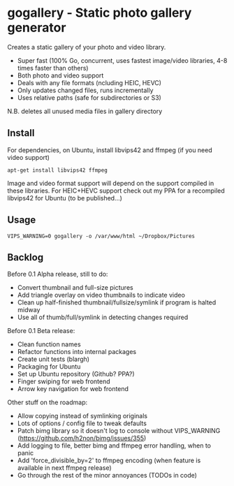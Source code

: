 # gogallery - Static photo gallery generator

Creates a static gallery of your photo and video library.

- Super fast (100% Go, concurrent, uses fastest image/video libraries, 4-8 times faster than others)
- Both photo and video support
- Deals with any file formats (ncluding HEIC, HEVC)
- Only updates changed files, runs incrementally
- Uses relative paths (safe for subdirectories or S3)

N.B. deletes all unused media files in gallery directory

## Install

For dependencies, on Ubuntu, install libvips42 and ffmpeg (if you need video support)

`apt-get install libvips42 ffmpeg`

Image and video format support will depend on the support compiled in these libraries. For HEIC+HEVC support check out my PPA for a recompiled libvips42 for Ubuntu (to be published...)

## Usage

`VIPS_WARNING=0 gogallery -o /var/www/html ~/Dropbox/Pictures`

## Backlog

Before 0.1 Alpha release, still to do:
- Convert thumbnail and full-size pictures
- Add triangle overlay on video thumbnails to indicate video
- Clean up half-finished thumbnail/fullsize/symlink if program is halted midway
- Use all of thumb/full/symlink in detecting changes required

Before 0.1 Beta release:
- Clean function names
- Refactor functions into internal packages
- Create unit tests (blargh)
- Packaging for Ubuntu
- Set up Ubuntu repository (Github? PPA?)
- Finger swiping for web frontend
- Arrow key navigation for web frontend

Other stuff on the roadmap:
- Allow copying instead of symlinking originals
- Lots of options / config file to tweak defaults
- Patch bimg library so it doesn't log to console without VIPS_WARNING (https://github.com/h2non/bimg/issues/355)
- Add logging to file, better bimg and ffmpeg error handling, when to panic
- Add 'force_divisible_by=2' to ffmpeg encoding (when feature is available in next ffmpeg release)
- Go through the rest of the minor annoyances (TODOs in code)